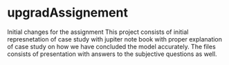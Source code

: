 # upgradAssignement
Initial changes for the assignment
This project consists of initial represnetation of case study with jupiter note book with proper explanation of 
case study on how we have concluded the model accurately. The files consists of presentation with answers to the 
subjective questions as well.
